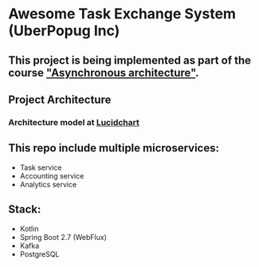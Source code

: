 # Awesome Task Exchange System (UberPopug Inc) 

## This project is being implemented as part of the course ["Asynchronous architecture"](https://education.borshev.com/architecture).

## Project Architecture
### Architecture model at [Lucidchart](https://lucid.app/lucidchart/c32a05dd-e090-4489-81fe-98d0600d09f5/edit?invitationId=inv_a674f76b-7bcc-4917-ab5f-ea76981a37ce#)

## This repo include multiple microservices:
* Task service
* Accounting service 
* Analytics service

## Stack:
* Kotlin
* Spring Boot 2.7 (WebFlux)
* Kafka
* PostgreSQL
